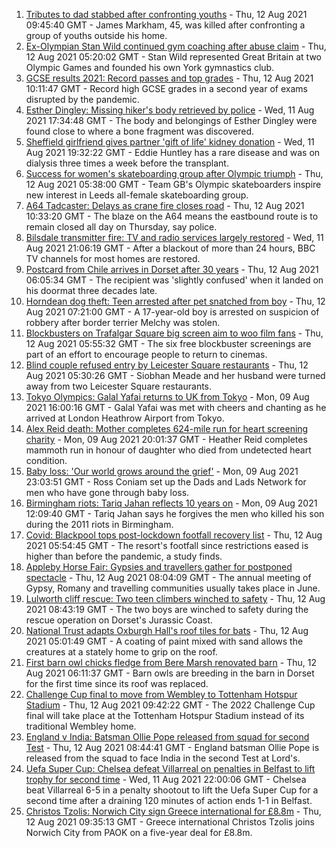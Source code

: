 1. [Tributes to dad stabbed after confronting youths](https://www.bbc.co.uk/news/uk-england-london-58186688) - Thu, 12 Aug 2021 09:45:40 GMT - James Markham, 45, was killed after confronting a group of youths outside his home.
2. [Ex-Olympian Stan Wild continued gym coaching after abuse claim](https://www.bbc.co.uk/news/uk-england-york-north-yorkshire-58169460) - Thu, 12 Aug 2021 05:20:02 GMT - Stan Wild represented Great Britain at two Olympic Games and founded his own York gymnastics club.
3. [GCSE results 2021: Record passes and top grades](https://www.bbc.co.uk/news/education-58174253) - Thu, 12 Aug 2021 10:11:47 GMT - Record high GCSE grades in a second year of exams disrupted by the pandemic.
4. [Esther Dingley: Missing hiker's body retrieved by police](https://www.bbc.co.uk/news/uk-england-tyne-58176416) - Wed, 11 Aug 2021 17:34:48 GMT - The body and belongings of Esther Dingley were found close to where a bone fragment was discovered.
5. [Sheffield girlfriend gives partner 'gift of life' kidney donation](https://www.bbc.co.uk/news/uk-england-south-yorkshire-58178126) - Wed, 11 Aug 2021 19:32:22 GMT - Eddie Huntley has a rare disease and was on dialysis three times a week before the transplant.
6. [Success for women's skateboarding group after Olympic triumph](https://www.bbc.co.uk/news/uk-england-leeds-58178634) - Thu, 12 Aug 2021 05:38:00 GMT - Team GB's Olympic skateboarders inspire new interest in Leeds all-female skateboarding group.
7. [A64 Tadcaster: Delays as crane fire closes road](https://www.bbc.co.uk/news/uk-england-york-north-yorkshire-58184494) - Thu, 12 Aug 2021 10:33:20 GMT - The blaze on the A64 means the eastbound route is to remain closed all day on Thursday, say police.
8. [Bilsdale transmitter fire: TV and radio services largely restored](https://www.bbc.co.uk/news/uk-england-tees-58181439) - Wed, 11 Aug 2021 21:06:19 GMT - After a blackout of more than 24 hours, BBC TV channels for most homes are restored.
9. [Postcard from Chile arrives in Dorset after 30 years](https://www.bbc.co.uk/news/uk-england-hampshire-58179661) - Thu, 12 Aug 2021 06:05:34 GMT - The recipient was 'slightly confused' when it landed on his doormat three decades late.
10. [Horndean dog theft: Teen arrested after pet snatched from boy](https://www.bbc.co.uk/news/uk-england-hampshire-58183673) - Thu, 12 Aug 2021 07:21:00 GMT - A 17-year-old boy is arrested on suspicion of robbery after border terrier Melchy was stolen.
11. [Blockbusters on Trafalgar Square big screen aim to woo film fans](https://www.bbc.co.uk/news/uk-england-london-58179244) - Thu, 12 Aug 2021 05:55:32 GMT - The six free blockbuster screenings are part of an effort to encourage people to return to cinemas.
12. [Blind couple refused entry by Leicester Square restaurants](https://www.bbc.co.uk/news/uk-england-london-58176720) - Thu, 12 Aug 2021 05:30:26 GMT - Siobhan Meade and her husband were turned away from two Leicester Square restaurants.
13. [Tokyo Olympics: Galal Yafai returns to UK from Tokyo](https://www.bbc.co.uk/news/uk-england-birmingham-58151399) - Mon, 09 Aug 2021 16:00:16 GMT - Galal Yafai was met with cheers and chanting as he arrived at London Heathrow Airport from Tokyo.
14. [Alex Reid death: Mother completes 624-mile run for heart screening charity](https://www.bbc.co.uk/news/uk-england-south-yorkshire-58152905) - Mon, 09 Aug 2021 20:01:37 GMT - Heather Reid completes mammoth run in honour of daughter who died from undetected heart condition.
15. [Baby loss: 'Our world grows around the grief'](https://www.bbc.co.uk/news/uk-england-london-58146834) - Mon, 09 Aug 2021 23:03:51 GMT - Ross Coniam set up the Dads and Lads Network for men who have gone through baby loss.
16. [Birmingham riots: Tariq Jahan reflects 10 years on](https://www.bbc.co.uk/news/uk-england-birmingham-58147894) - Mon, 09 Aug 2021 12:09:40 GMT - Tariq Jahan says he forgives the men who killed his son during the 2011 riots in Birmingham.
17. [Covid: Blackpool tops post-lockdown footfall recovery list](https://www.bbc.co.uk/news/uk-england-lancashire-58170980) - Thu, 12 Aug 2021 05:54:45 GMT - The resort's footfall since restrictions eased is higher than before the pandemic, a study finds.
18. [Appleby Horse Fair: Gypsies and travellers gather for postponed spectacle](https://www.bbc.co.uk/news/uk-england-cumbria-58184220) - Thu, 12 Aug 2021 08:04:09 GMT - The annual meeting of Gypsy, Romany and travelling communities usually takes place in June.
19. [Lulworth cliff rescue: Two teen climbers winched to safety](https://www.bbc.co.uk/news/uk-england-dorset-58185121) - Thu, 12 Aug 2021 08:43:19 GMT - The two boys are winched to safety during the rescue operation on Dorset's Jurassic Coast.
20. [National Trust adapts Oxburgh Hall's roof tiles for bats](https://www.bbc.co.uk/news/uk-england-norfolk-58172302) - Thu, 12 Aug 2021 05:01:49 GMT - A coating of paint mixed with sand allows the creatures at a stately home to grip on the roof.
21. [First barn owl chicks fledge from Bere Marsh renovated barn](https://www.bbc.co.uk/news/uk-england-dorset-58172740) - Thu, 12 Aug 2021 06:11:37 GMT - Barn owls are breeding in the barn in Dorset for the first time since its roof was replaced.
22. [Challenge Cup final to move from Wembley to Tottenham Hotspur Stadium](https://www.bbc.co.uk/sport/rugby-league/58185334) - Thu, 12 Aug 2021 09:42:22 GMT - The 2022 Challenge Cup final will take place at the Tottenham Hotspur Stadium instead of its traditional Wembley home.
23. [England v India: Batsman Ollie Pope released from squad for second Test](https://www.bbc.co.uk/sport/cricket/58185438) - Thu, 12 Aug 2021 08:44:41 GMT - England batsman Ollie Pope is released from the squad to face India in the second Test at Lord's.
24. [Uefa Super Cup: Chelsea defeat Villarreal on penalties in Belfast to lift trophy for second time](https://www.bbc.co.uk/sport/football/58157867) - Wed, 11 Aug 2021 22:00:06 GMT - Chelsea beat Villarreal 6-5 in a penalty shootout to lift the Uefa Super Cup for a second time after a draining 120 minutes of action ends 1-1 in Belfast.
25. [Christos Tzolis: Norwich City sign Greece international for £8.8m](https://www.bbc.co.uk/sport/football/58185642) - Thu, 12 Aug 2021 09:35:13 GMT - Greece international Christos Tzolis joins Norwich City from PAOK on a five-year deal for £8.8m.
